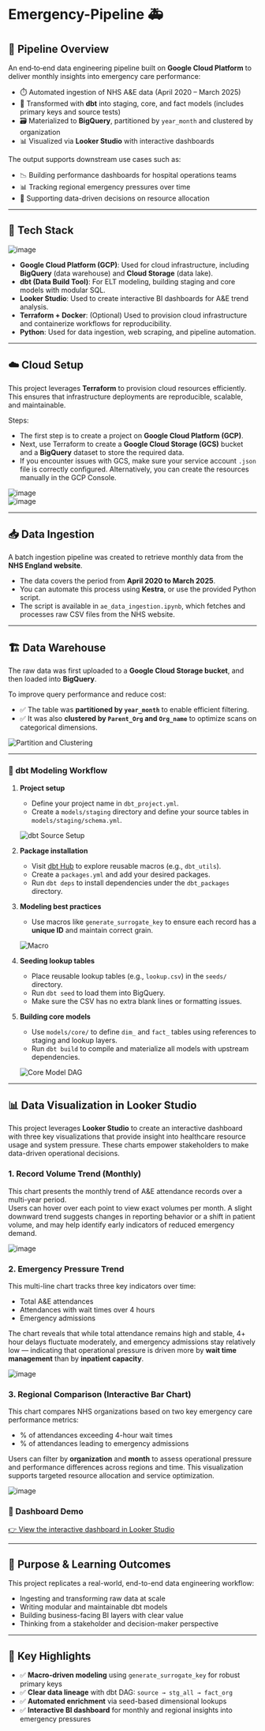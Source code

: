 # Emergency-Pipeline 🚑

## 🚀 Pipeline Overview

An end‑to‑end data engineering pipeline built on **Google Cloud Platform** to deliver monthly insights into emergency care performance:

- ⏱️ Automated ingestion of NHS A&E data (April 2020 – March 2025)
- 🧱 Transformed with **dbt** into staging, core, and fact models (includes primary keys and source tests)
- 🗃️ Materialized to **BigQuery**, partitioned by `year_month` and clustered by organization
- 📊 Visualized via **Looker Studio** with interactive dashboards

The output supports downstream use cases such as:
- 📉 Building performance dashboards for hospital operations teams  
- 📊 Tracking regional emergency pressures over time  
- 🔁 Supporting data-driven decisions on resource allocation

---

## 🧰 Tech Stack

![image](https://github.com/user-attachments/assets/332be1b1-0235-4050-ba2f-496bff5e435a)

- **Google Cloud Platform (GCP)**: Used for cloud infrastructure, including **BigQuery** (data warehouse) and **Cloud Storage** (data lake).
- **dbt (Data Build Tool)**: For ELT modeling, building staging and core models with modular SQL.
- **Looker Studio**: Used to create interactive BI dashboards for A&E trend analysis.
- **Terraform + Docker**: (Optional) Used to provision cloud infrastructure and containerize workflows for reproducibility.
- **Python**: Used for data ingestion, web scraping, and pipeline automation.

---

## ☁️ Cloud Setup

This project leverages **Terraform** to provision cloud resources efficiently. This ensures that infrastructure deployments are reproducible, scalable, and maintainable.

Steps:
- The first step is to create a project on **Google Cloud Platform (GCP)**.
- Next, use Terraform to create a **Google Cloud Storage (GCS)** bucket and a **BigQuery** dataset to store the required data.
- If you encounter issues with GCS, make sure your service account `.json` file is correctly configured. Alternatively, you can create the resources manually in the GCP Console.

![image](https://github.com/user-attachments/assets/9f95cf4c-4efb-4485-8f71-afe047378801)  
![image](https://github.com/user-attachments/assets/2eaab7bb-46f8-4c67-b275-c8c1d1c4eb08)

---

## 📥 Data Ingestion

A batch ingestion pipeline was created to retrieve monthly data from the **NHS England website**.

- The data covers the period from **April 2020 to March 2025**.
- You can automate this process using **Kestra**, or use the provided Python script.
- The script is available in `ae_data_ingestion.ipynb`, which fetches and processes raw CSV files from the NHS website.
  
---

## 🏗️ Data Warehouse

The raw data was first uploaded to a **Google Cloud Storage bucket**, and then loaded into **BigQuery**.

To improve query performance and reduce cost:
- ✅ The table was **partitioned by `year_month`** to enable efficient filtering.
- ✅ It was also **clustered by `Parent_Org` and `Org_name`** to optimize scans on categorical dimensions.

![Partition and Clustering](https://github.com/user-attachments/assets/024dd162-d430-47f7-9de3-6a372ed6f5a7)

---

### 🧱 dbt Modeling Workflow

1. **Project setup**
   - Define your project name in `dbt_project.yml`.
   - Create a `models/staging` directory and define your source tables in `models/staging/schema.yml`.

   ![dbt Source Setup](https://github.com/user-attachments/assets/73876317-718d-41b2-8257-ddb1977af388)

2. **Package installation**
   - Visit [dbt Hub](https://hub.getdbt.com/) to explore reusable macros (e.g., `dbt_utils`).
   - Create a `packages.yml` and add your desired packages.
   - Run `dbt deps` to install dependencies under the `dbt_packages` directory.

3. **Modeling best practices**
   - Use macros like `generate_surrogate_key` to ensure each record has a **unique ID** and maintain correct grain.

   ![Macro](https://github.com/user-attachments/assets/f068ec70-9bea-4826-9c8b-99bc286f3479)

4. **Seeding lookup tables**
   - Place reusable lookup tables (e.g., `lookup.csv`) in the `seeds/` directory.
   - Run `dbt seed` to load them into BigQuery.
   - Make sure the CSV has no extra blank lines or formatting issues.

5. **Building core models**
   - Use `models/core/` to define `dim_` and `fact_` tables using references to staging and lookup layers.
   - Run `dbt build` to compile and materialize all models with upstream dependencies.

   ![Core Model DAG](https://github.com/user-attachments/assets/c01cdf68-d516-448f-91cf-65daa25cc47d)

---

## 📊 Data Visualization in Looker Studio

This project leverages **Looker Studio** to create an interactive dashboard with three key visualizations that provide insight into healthcare resource usage and system pressure. These charts empower stakeholders to make data-driven operational decisions.

### 1. Record Volume Trend (Monthly)

This chart presents the monthly trend of A&E attendance records over a multi-year period.  
Users can hover over each point to view exact volumes per month. A slight downward trend suggests changes in reporting behavior or a shift in patient volume, and may help identify early indicators of reduced emergency demand.

![image](https://github.com/user-attachments/assets/ea3c4a1e-6bfb-4abb-bec3-e6a6dbf469aa)

### 2. Emergency Pressure Trend

This multi-line chart tracks three key indicators over time:
- Total A&E attendances
- Attendances with wait times over 4 hours
- Emergency admissions

The chart reveals that while total attendance remains high and stable, 4+ hour delays fluctuate moderately, and emergency admissions stay relatively low — indicating that operational pressure is driven more by **wait time management** than by **inpatient capacity**.

![image](https://github.com/user-attachments/assets/88cbaf28-99b6-42a3-96a3-bbc48fb3f3f4)

### 3. Regional Comparison (Interactive Bar Chart)

This chart compares NHS organizations based on two key emergency care performance metrics:
- % of attendances exceeding 4-hour wait times  
- % of attendances leading to emergency admissions  

Users can filter by **organization** and **month** to assess operational pressure and performance differences across regions and time. This visualization supports targeted resource allocation and service optimization.

![image](https://github.com/user-attachments/assets/9977054e-bbae-41b5-8ff0-bf85b295f061)

### 🔗 Dashboard Demo

[👉 View the interactive dashboard in Looker Studio](https://lookerstudio.google.com/u/0/reporting/90748a94-e924-4b60-81b4-31dcdadd3ece/page/g57MF?hl=en)

---

## 🎯 Purpose & Learning Outcomes

This project replicates a real-world, end-to-end data engineering workflow:
- Ingesting and transforming raw data at scale
- Writing modular and maintainable dbt models
- Building business-facing BI layers with clear value
- Thinking from a stakeholder and decision-maker perspective

---

## 🧠 Key Highlights

- ✅ **Macro-driven modeling** using `generate_surrogate_key` for robust primary keys
- ✅ **Clear data lineage** with dbt DAG: `source → stg_all → fact_org`
- ✅ **Automated enrichment** via seed-based dimensional lookups
- ✅ **Interactive BI dashboard** for monthly and regional insights into emergency pressures


